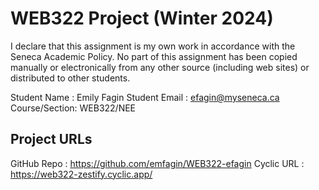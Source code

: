 # WEB322 Project (Winter 2024)

I declare that this assignment is my own work in accordance with the Seneca Academic Policy.
No part of this assignment has been copied manually or electronically from any other source
(including web sites) or distributed to other students.

Student Name  : Emily Fagin
Student Email : efagin@myseneca.ca
Course/Section: WEB322/NEE

## Project URLs
GitHub Repo   : https://github.com/emfagin/WEB322-efagin
Cyclic URL    : https://web322-zestify.cyclic.app/